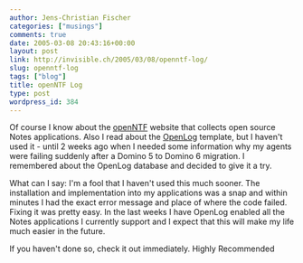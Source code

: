 ```yaml
---
author: Jens-Christian Fischer
categories: ["musings"]
comments: true
date: 2005-03-08 20:43:16+00:00
layout: post
link: http://invisible.ch/2005/03/08/openntf-log/
slug: openntf-log
tags: ["blog"]
title: openNTF Log
type: post
wordpress_id: 384
---
```


Of course I know about the [openNTF][1] website that collects open source Notes applications. Also I read about the [OpenLog][2] template, but I haven't used it - until 2 weeks ago when I needed some information why my agents were failing suddenly after a Domino 5 to Domino 6 migration. I remembered about the OpenLog database and decided to give it a try.

What can I say: I'm a fool that I haven't used this much sooner. The installation and implementation into my applications was a snap and within minutes I had the exact error message and place of where the code failed. Fixing it was pretty easy. In the last weeks I have OpenLog enabled all the Notes applications I currently support and I expect that this will make my life much easier in the future.

If you haven't done so, check it out immediately. Highly Recommended

[1]: http://www.openntf.org
[2]: http://www.openntf.org/Projects/pmt.nsf/ProjectHome?ReadForm&Query;=OpenLog
